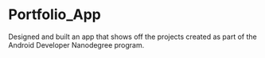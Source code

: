 # Portfolio_App

Designed and built an app that shows off the projects created as part of the Android Developer Nanodegree program.
